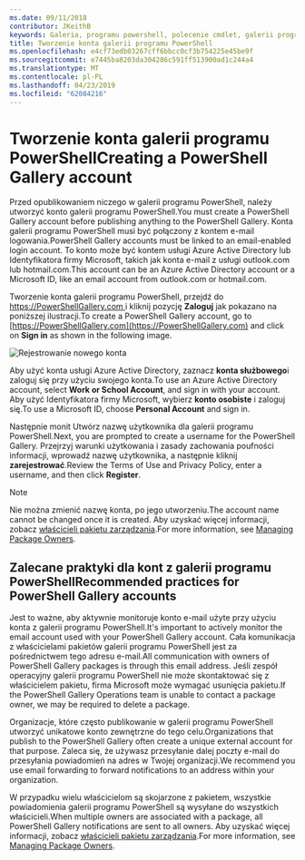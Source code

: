```yaml
---
ms.date: 09/11/2018
contributor: JKeithB
keywords: Galeria, programu powershell, polecenie cmdlet, galerii programu PowerShell
title: Tworzenie konta galerii programu PowerShell
ms.openlocfilehash: e4cf73edb03267cff6bbcc0cf3b754225e45be9f
ms.sourcegitcommit: e7445ba8203da304286c591ff513900ad1c244a4
ms.translationtype: MT
ms.contentlocale: pl-PL
ms.lasthandoff: 04/23/2019
ms.locfileid: "62084216"
---
```

# <a name="creating-a-powershell-gallery-account"></a><span data-ttu-id="042b4-103">Tworzenie konta galerii programu PowerShell</span><span class="sxs-lookup"><span data-stu-id="042b4-103">Creating a PowerShell Gallery account</span></span>

<span data-ttu-id="042b4-104">Przed opublikowaniem niczego w galerii programu PowerShell, należy utworzyć konto galerii programu PowerShell.</span><span class="sxs-lookup"><span data-stu-id="042b4-104">You must create a PowerShell Gallery account before publishing anything to the PowerShell Gallery.</span></span>
<span data-ttu-id="042b4-105">Konta galerii programu PowerShell musi być połączony z kontem e-mail logowania.</span><span class="sxs-lookup"><span data-stu-id="042b4-105">PowerShell Gallery accounts must be linked to an email-enabled login account.</span></span> <span data-ttu-id="042b4-106">To konto może być kontem usługi Azure Active Directory lub Identyfikatora firmy Microsoft, takich jak konta e-mail z usługi outlook.com lub hotmail.com.</span><span class="sxs-lookup"><span data-stu-id="042b4-106">This account can be an Azure Active Directory account or a Microsoft ID, like an email account from outlook.com or hotmail.com.</span></span>

<span data-ttu-id="042b4-107">Tworzenie konta galerii programu PowerShell, przejdź do [ https://PowerShellGallery.com ](https://PowerShellGallery.com) i kliknij pozycję **Zaloguj** jak pokazano na poniższej ilustracji.</span><span class="sxs-lookup"><span data-stu-id="042b4-107">To create a PowerShell Gallery account, go to [https://PowerShellGallery.com](https://PowerShellGallery.com) and click on **Sign in** as shown in the following image.</span></span>

![Rejestrowanie nowego konta](../../Images/CreateAccount-Register.png)

<span data-ttu-id="042b4-109">Aby użyć konta usługi Azure Active Directory, zaznacz **konta służbowego**i zaloguj się przy użyciu swojego konta.</span><span class="sxs-lookup"><span data-stu-id="042b4-109">To use an Azure Active Directory account, select **Work or School Account**, and sign in with your account.</span></span> <span data-ttu-id="042b4-110">Aby użyć Identyfikatora firmy Microsoft, wybierz **konto osobiste** i zaloguj się.</span><span class="sxs-lookup"><span data-stu-id="042b4-110">To use a Microsoft ID, choose **Personal Account** and sign in.</span></span>

<span data-ttu-id="042b4-111">Następnie monit Utwórz nazwę użytkownika dla galerii programu PowerShell.</span><span class="sxs-lookup"><span data-stu-id="042b4-111">Next, you are prompted to create a username for the PowerShell Gallery.</span></span> <span data-ttu-id="042b4-112">Przejrzyj warunki użytkowania i zasady zachowania poufności informacji, wprowadź nazwę użytkownika, a następnie kliknij **zarejestrować**.</span><span class="sxs-lookup"><span data-stu-id="042b4-112">Review the Terms of Use and Privacy Policy, enter a username, and then click **Register**.</span></span>

> [!NOTE]
> <span data-ttu-id="042b4-113">Nie można zmienić nazwę konta, po jego utworzeniu.</span><span class="sxs-lookup"><span data-stu-id="042b4-113">The account name cannot be changed once it is created.</span></span> <span data-ttu-id="042b4-114">Aby uzyskać więcej informacji, zobacz [właścicieli pakietu zarządzania](managing-package-owners.md).</span><span class="sxs-lookup"><span data-stu-id="042b4-114">For more information, see [Managing Package Owners](managing-package-owners.md).</span></span>

## <a name="recommended-practices-for-powershell-gallery-accounts"></a><span data-ttu-id="042b4-115">Zalecane praktyki dla kont z galerii programu PowerShell</span><span class="sxs-lookup"><span data-stu-id="042b4-115">Recommended practices for PowerShell Gallery accounts</span></span>

<span data-ttu-id="042b4-116">Jest to ważne, aby aktywnie monitoruje konto e-mail użyte przy użyciu konta z galerii programu PowerShell.</span><span class="sxs-lookup"><span data-stu-id="042b4-116">It's important to actively monitor the email account used with your PowerShell Gallery account.</span></span> <span data-ttu-id="042b4-117">Cała komunikacja z właścicielami pakietów galerii programu PowerShell jest za pośrednictwem tego adresu e-mail.</span><span class="sxs-lookup"><span data-stu-id="042b4-117">All communication with owners of PowerShell Gallery packages is through this email address.</span></span> <span data-ttu-id="042b4-118">Jeśli zespół operacyjny galerii programu PowerShell nie może skontaktować się z właścicielem pakietu, firma Microsoft może wymagać usunięcia pakietu.</span><span class="sxs-lookup"><span data-stu-id="042b4-118">If the PowerShell Gallery Operations team is unable to contact a package owner, we may be required to delete a package.</span></span>

<span data-ttu-id="042b4-119">Organizacje, które często publikowanie w galerii programu PowerShell utworzyć unikatowe konto zewnętrzne do tego celu.</span><span class="sxs-lookup"><span data-stu-id="042b4-119">Organizations that publish to the PowerShell Gallery often create a unique external account for that purpose.</span></span> <span data-ttu-id="042b4-120">Zaleca się, że używasz przesyłanie dalej poczty e-mail do przesyłania powiadomień na adres w Twojej organizacji.</span><span class="sxs-lookup"><span data-stu-id="042b4-120">We recommend you use email forwarding to forward notifications to an address within your organization.</span></span>

<span data-ttu-id="042b4-121">W przypadku wielu właścicielom są skojarzone z pakietem, wszystkie powiadomienia galerii programu PowerShell są wysyłane do wszystkich właścicieli.</span><span class="sxs-lookup"><span data-stu-id="042b4-121">When multiple owners are associated with a package, all PowerShell Gallery notifications are sent to all owners.</span></span> <span data-ttu-id="042b4-122">Aby uzyskać więcej informacji, zobacz [właścicieli pakietu zarządzania](managing-package-owners.md).</span><span class="sxs-lookup"><span data-stu-id="042b4-122">For more information, see [Managing Package Owners](managing-package-owners.md).</span></span>
